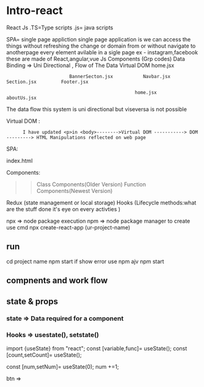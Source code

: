 # Intro-react

React Js
.TS=Type scripts
.js= java scripts

SPA= single page appliction 
single page application is we can access the things without refreshing the change or domain from or without navigate to anotherpage every element avilable in a sigle page ex - instagram,facebook these are made of React,angular,vue Js
Components (Grp codes)
Data Binding => Uni Directional , Flow of The Data
Virtual DOM 
                                                   home.jsx

                           BannerSecton.jsx           Navbar.jsx              Section.jsx         Footer.jsx

                                                   home.jsx           aboutUs.jsx
The data flow this system is uni directional but viseversa is not possible

Virtual DOM : 

          I have updated <p>in <body>-------->Virtual DOM -----------> DOM ---------> HTML Manipulations reflected on web page


SPA: 

index.html
        <html>
            <body>
            <div id="root">
            </div>
            </body>
        </html>

Components:
>> Class Components(Older Version)
>> Function Components(Newest Version)



Redux (state management or local storage)
Hooks (Lifecycle methods:what are the stuff done it's eye on  every activties )


npx => node package execution
npm => node package manager
to create use cmd
npx create-react-app (ur-project-name)

## run
cd project name
npm start 
if show error use
npm ajv
npm start

## compnents and work flow
## state & props

### state => Data required for a component


<!-- var name= "Devtown" -->
<!-- state = {
           {

               {

               },
               {

               }
           }
} -->

### Hooks => usestate(), setstate()

import {useState} from "react";
const [variable,func]= useState();
const [count,setCount]= useState();

const [num,setNum]= useState(0);
num +=1;


btn =>